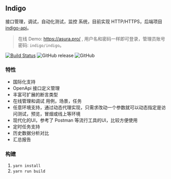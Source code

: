 ## Indigo
接口管理，调试，自动化测试，监控 系统，目前实现 HTTP/HTTPS，后端项目 [indigo-api](https://github.com/asura-pro/indigo-api)。
> 在线 Demo: https://asura.pro/ , 用户名和密码一样即可登录，管理员账号密码: `indigo/indigo`。

[![Build Status](https://travis-ci.org/asura-pro/indigo.svg?branch=master)](https://travis-ci.org/asura-pro/indigo)
![GitHub release](https://img.shields.io/github/release/asura-pro/indigo.svg)
![GitHub](https://img.shields.io/github/license/asura-pro/indigo.svg)

### 特性

- 国际化支持
- OpenApi 接口定义管理
- 丰富可扩展的断言类型
- 在线管理和调试 用例，场景，任务
- 任意环境支持，通过动态代理实现，只需求改动一个参数就可以动态指定是访问测试，预览，冒烟或线上等环境
- 现代化的UI，参考了 Postman 等流行工具的UI，比较方便使用
- 定时任务支持
- 历史数据分析对比
- 汇总报告

### 构建

1. `yarn install`
2. `yarn run build`

